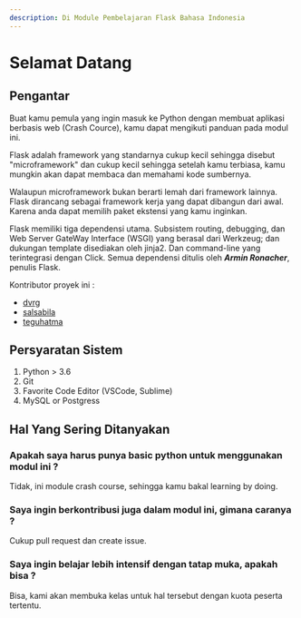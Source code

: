 ```yaml
---
description: Di Module Pembelajaran Flask Bahasa Indonesia
---
```


# Selamat Datang

## Pengantar

Buat kamu pemula yang ingin masuk ke Python dengan membuat aplikasi berbasis web \(Crash Cource\), kamu dapat mengikuti panduan pada modul ini.

Flask adalah framework yang standarnya cukup kecil sehingga disebut "microframework" dan cukup kecil sehingga setelah kamu terbiasa, kamu mungkin akan dapat membaca dan memahami kode sumbernya.

Walaupun microframework bukan berarti lemah dari framework lainnya. Flask dirancang sebagai framework kerja yang dapat dibangun dari awal. Karena anda dapat memilih paket ekstensi yang kamu inginkan.

Flask memiliki tiga dependensi utama. Subsistem routing, debugging, dan Web Server GateWay Interface \(WSGI\) yang berasal dari Werkzeug; dan dukungan template disediakan oleh jinja2. Dan command-line yang terintegrasi dengan Click. Semua dependensi ditulis oleh _**Armin Ronacher**_, penulis Flask.

Kontributor proyek ini :

* [dvrg](https://github.com/dvrg)
* [salsabila](https://github.com/sabillaaa)
* [teguhatma](https://github.com/teguhatma)

## Persyaratan Sistem

1. Python &gt; 3.6
2. Git
3. Favorite Code Editor \(VSCode, Sublime\)
4. MySQL or Postgress

## Hal Yang Sering Ditanyakan

### Apakah saya harus punya basic python untuk menggunakan modul ini ? 

Tidak, ini module crash course, sehingga kamu bakal learning by doing.

### Saya ingin berkontribusi juga dalam modul ini, gimana caranya ?

Cukup pull request dan create issue.

### Saya ingin belajar lebih intensif dengan tatap muka, apakah bisa ?

Bisa, kami akan membuka kelas untuk hal tersebut dengan kuota peserta tertentu.




